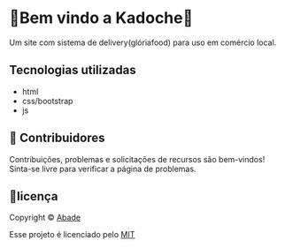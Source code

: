 # :hamburger:Bem vindo a Kadoche:hamburger:
Um site com sistema de delivery(glóriafood) para uso em comércio local.

## Tecnologias utilizadas
- html
- css/bootstrap
- js

## :open_hands: Contribuidores

Contribuições, problemas e solicitações de recursos são bem-vindos!
Sinta-se livre para verificar a página de problemas.

## :book:licença
Copyright :copyright: [Abade](https://github.com/AbadePetterson/)

Esse projeto é licenciado pelo [MIT](https://opensource.org/licenses/MIT)
